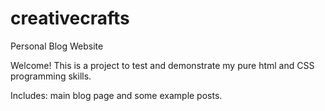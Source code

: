 # creativecrafts
Personal Blog Website

Welcome!  This is a project to test and demonstrate my pure html and CSS
programming skills.

Includes: main blog page and some example posts.
